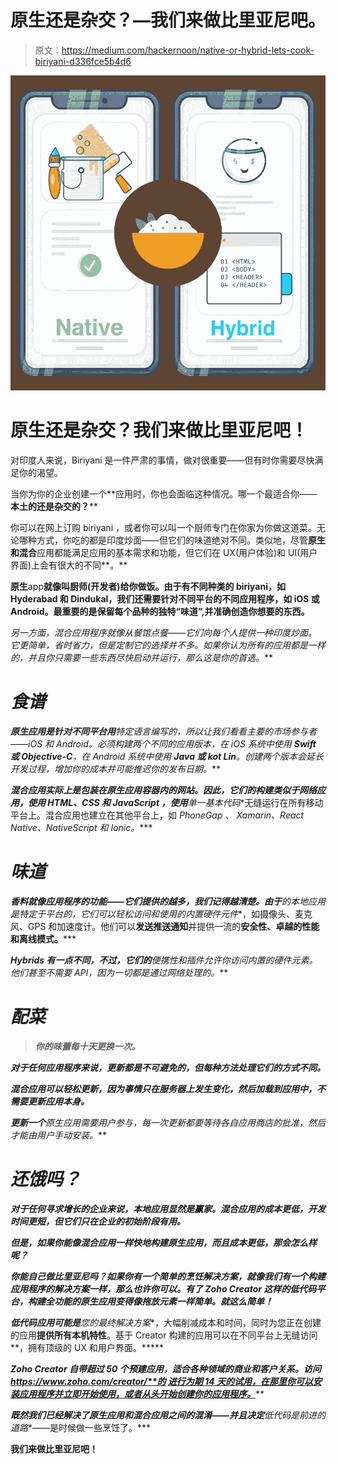 # 原生还是杂交？—我们来做比里亚尼吧。

> 原文：<https://medium.com/hackernoon/native-or-hybrid-lets-cook-biriyani-d336fce5b4d6>

![](img/3368dc5b8197058aecc4256888925558.png)

# 原生还是杂交？我们来做比里亚尼吧！

对印度人来说，Biriyani 是一件严肃的事情，做对很重要——但有时你需要尽快满足你的渴望。

当你为你的企业创建一个**应用时，你也会面临这种情况。哪一个最适合你——**本土的还是杂交的？****

你可以在网上订购 biriyani ，或者你可以叫一个厨师专门在你家为你做这道菜。无论哪种方式，你吃的都是印度炒面——但它们的味道绝对不同。类似地，尽管**原生和混合**应用都能满足应用的基本需求和功能，但它们在 UX(用户体验)和 UI(用户界面)上会有很大的不同**。**

**原生**app**就像叫厨师(开发者)给你做饭。由于有不同种类的 biriyani，如 Hyderabad 和 Dindukal，我们还需要针对不同平台的不同应用程序，如 iOS 或 Android。最重要的是保留每个品种的独特“味道”,并准确创造你想要的东西。**

**另一方面，混合应用程序就像从餐馆点餐——它们向每个人提供一种印度炒面*。它更简单，省时省力，但是定制它的选择并不多。如果你认为所有的应用都是一样的，并且你只需要一些东西尽快启动并运行，那么这是你的首选。***

# ***食谱***

*****原生应用**是针对不同平台用**特定语言**编写的，所以让我们看看主要的市场参与者——iOS 和 Android。必须构建两个不同的应用版本，在 iOS 系统中使用 **Swift 或 Objective-C**，在 Android 系统中使用 **Java 或 kot Lin**。创建两个版本会延长开发过程，增加你的成本并可能推迟你的发布日期。***

*****混合应用**实际上是包装在原生应用容器内的网站。因此，它们的构建类似于网络应用，使用 **HTML、CSS 和 JavaScript** ，使用**单一基本代码**无缝运行在所有移动平台上。混合应用也建立在其他平台上，如 *PhoneGap* 、 *Xamarin、React Native、NativeScript 和 Ionic。****

# ***味道***

***香料就像应用程序的功能——它们提供的越多，我们记得越清楚。由于**的本地应用**是特定于平台的，它们可以轻松访问和使用**的内置硬件元件**，如摄像头、麦克风、GPS 和加速度计。他们可以**发送推送通知**并提供一流的**安全性、卓越的性能和离线模式。*****

*****Hybrids** 有一点不同，不过，它们的**便携性**和**插件**允许你访问内置的硬件元素。他们甚至不需要 API，因为一切都是通过网络处理的。***

# *****配菜*****

> ***你的味蕾每十天更换一次。***

***对于任何应用程序来说，更新都是不可避免的，但每种方法处理它们的方式不同。***

*****混合应用可以轻松更新**，因为事情只在服务器上发生变化，然后加载到应用中，不需要更新应用本身。***

***更新一个**原生应用需要用户**参与，每一次更新都要等待各自应用商店的批准，然后才能由用户手动安装。***

# ***还饿吗？***

***对于任何寻求增长的企业来说，本地应用显然是赢家。混合应用的成本更低，开发时间更短，但它们只在企业的初始阶段有用。***

***但是，如果你能像混合应用一样快地构建原生应用，而且成本更低，那会怎么样呢？***

***你能自己做比里亚尼吗？如果你有一个简单的烹饪解决方案，就像我们有一个构建应用程序的解决方案一样，那么也许你可以。有了 Zoho Creator 这样的低代码平台，构建全功能的原生应用变得像拖放元素一样简单。就这么简单！***

*****低代码应用**可能是**您的最终解决方案**，大幅削减成本和时间，同时为您正在创建的应用**提供所有本机特性**。基于 Creator 构建的应用可以在不同平台上无缝访问**，拥有顶级的 UX 和用户界面。*****

*****Zoho Creator 自带超过 **50 个预建应用**，适合各种领域的商业和客户关系。访问 https://www.zoho.com/creator/**的 [**进行为期 14 天的试用**，在那里你可以安装应用程序并立即开始使用，或者从头开始创建你的应用程序。](https://www.zoho.com/creator/)*******

***既然我们已经解决了原生应用和混合应用之间的混淆——并且决定**低代码是前进的道路**——是时候做一些烹饪了。***

****我们来做比里亚尼吧！****